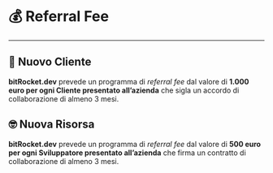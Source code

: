 # 💰 Referral Fee

---

## 👔 Nuovo Cliente

**bitRocket.dev** prevede un programma di _referral fee_ dal valore di **1.000 euro per ogni Cliente presentato all’azienda** che sigla un accordo di collaborazione di almeno 3 mesi.

## 🤓 Nuova Risorsa

**bitRocket.dev** prevede un programma di _referral fee_ dal valore di **500 euro per ogni Sviluppatore presentato all’azienda** che firma un contratto di collaborazione di almeno 3 mesi.
